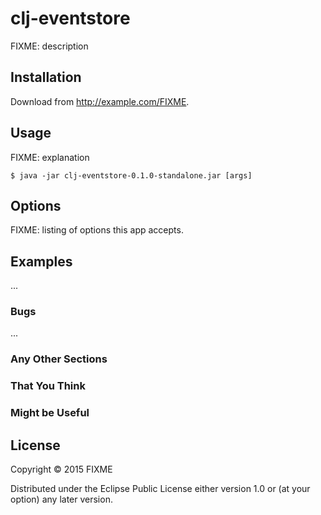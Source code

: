 # clj-eventstore

FIXME: description

## Installation

Download from http://example.com/FIXME.

## Usage

FIXME: explanation

    $ java -jar clj-eventstore-0.1.0-standalone.jar [args]

## Options

FIXME: listing of options this app accepts.

## Examples

...

### Bugs

...

### Any Other Sections
### That You Think
### Might be Useful

## License

Copyright © 2015 FIXME

Distributed under the Eclipse Public License either version 1.0 or (at
your option) any later version.
